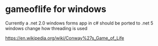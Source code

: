 # gameoflife for windows
Currently a .net 2.0 windows forms app in c#
should be ported to .net 5 windows
change how threading is used

https://en.wikipedia.org/wiki/Conway%27s_Game_of_Life
